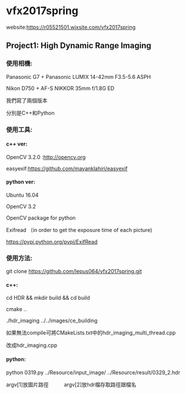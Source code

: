 # vfx2017spring
website:https://r05521501.wixsite.com/vfx2017spring
## Project1: High Dynamic Range Imaging

### 使用相機:

Panasonic G7 + Panasonic LUMIX 14-42mm F3.5-5.6 ASPH

Nikon D750 + AF-S NIKKOR 35mm f/1.8G ED


我們寫了兩個版本

分別是C++和Python


### 使用工具:


#### c++ ver:


OpenCV 3.2.0 :http://opencv.org

easyexif:https://github.com/mayanklahiri/easyexif


#### python ver:

Ubuntu 16.04

OpenCV 3.2

OpenCV package for python 

Exifread （in order to get the exposure time of each picture)

https://pypi.python.org/pypi/ExifRead




### 使用方法:

git clone https://github.com/lepus064/vfx2017spring.git


#### c++:

cd HDR && mkdir build && cd build

cmake ..

./hdr_imaging ../../images/ce_building

如果無法compile可將CMakeLists.txt中的hdr_imaging_multi_thread.cpp

改成hdr_imaging.cpp


#### python:

python 0319.py ../Resource/input_image/ ../Resource/result/0329_2.hdr

argv[1]放圖片路徑　　　argv[2]放hdr檔存取路徑跟檔名
